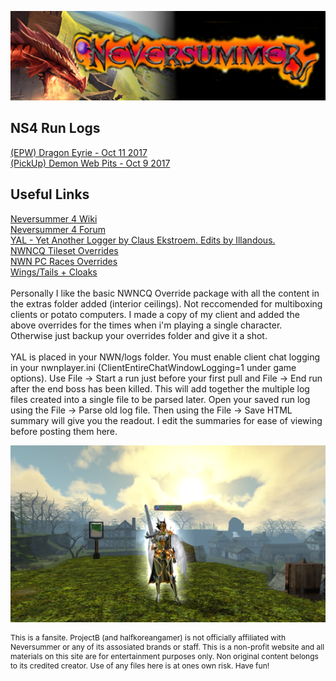 <html>
<body>
<p><a target="_blank" href="http://www.nsrealm.com"><img src="NS.png"></a></p>
<h2>NS4 Run Logs</h2>

<p><a target="_blank" href="(EPW)DragonEyrieOct11.html">(EPW) Dragon Eyrie - Oct 11 2017</a><br>
<a target="_blank" href="(Random)DWPOct9.html">(PickUp) Demon Web Pits - Oct 9 2017</a></p>

<h2>Useful Links</h2>

<p><a target="_blank" href="http://www.nsrealm.com/ns4wiki/index.php?title=Main_Page">Neversummer 4 Wiki</a><br>
<a target="_blank" href="http://www.nsrealm.com/public/ns/viewforum.php?f=139">Neversummer 4 Forum</a><br>
<a target="_blank" href="http://docs.google.com/leaf?id=0B-1YYCjvNejCNzQyMzBhMGYtNGUwZi00OWM1LWFmZmUtZmJjZDhhZGY2ZTQ2&hl=en"> YAL - Yet Another Logger by Claus Ekstroem. Edits by Illandous. </a><br>
<a target="_blank" href="https://neverwintervault.org/project/nwn1/hakpak/tileset/nwncq-project">NWNCQ Tileset Overrides</a><br>
<a target="_blank" href="https://neverwintervault.org/project/nwn1/hakpak/original-hakpak/gunners-body-rebuildretexture-male-female-all-races-phenos">NWN PC Races Overrides</a><br>
<a target="_blank" href="https://neverwintervault.org/project/nwn1/hakpak/fix-wings-tails">Wings/Tails + Cloaks</a><br><br>
Personally I like the basic NWNCQ Override package with all the content in the extras folder added (interior ceilings). Not reccomended for multiboxing clients or potato computers. I made a copy of my client and added the above overrides for the times when i'm playing a single character. Otherwise just backup your overrides folder and give it a shot.<br><br>
YAL is placed in your NWN/logs folder. You must enable client chat logging in your nwnplayer.ini (ClientEntireChatWindowLogging=1 under game options). Use File -> Start a run just before your first pull and File -> End run after the end boss has been killed. This will add together the multiple log files created into a single file to be parsed later. Open your saved run log using the File -> Parse old log file. Then using the File -> Save HTML summary will give you the readout. I edit the summaries for ease of viewing before posting them here.</p>

<p><a target="_blank" href="Beatrix2.png"><img src="Beatrix2.png"></a></p>
<p style="font-size:12px">This is a fansite. ProjectB (and halfkoreangamer) is not officially affiliated with Neversummer or any of its assosiated brands or staff. This is a non-profit website and all materials on this site are for entertainment purposes only. Non original content belongs to its credited creator. Use of any files here is at ones own risk. Have fun!</p>
</body>
</html>
